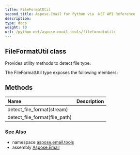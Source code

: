 ```yaml
---
title: FileFormatUtil
second_title: Aspose.Email for Python via .NET API Reference
description: 
type: docs
weight: 10
url: /python-net/aspose.email.tools/fileformatutil/
---
```


## FileFormatUtil class

Provides utility methods to detect file type.

The FileFormatUtil type exposes the following members:
## Methods
| Name | Description |
| :- | :- |
|detect_file_format(stream)|  |
|detect_file_format(file_path)|  |

### See Also

* namespace [aspose.email.tools](/email/python-net/aspose.email.tools/)
* assembly [Aspose.Email](/email/python-net/)

